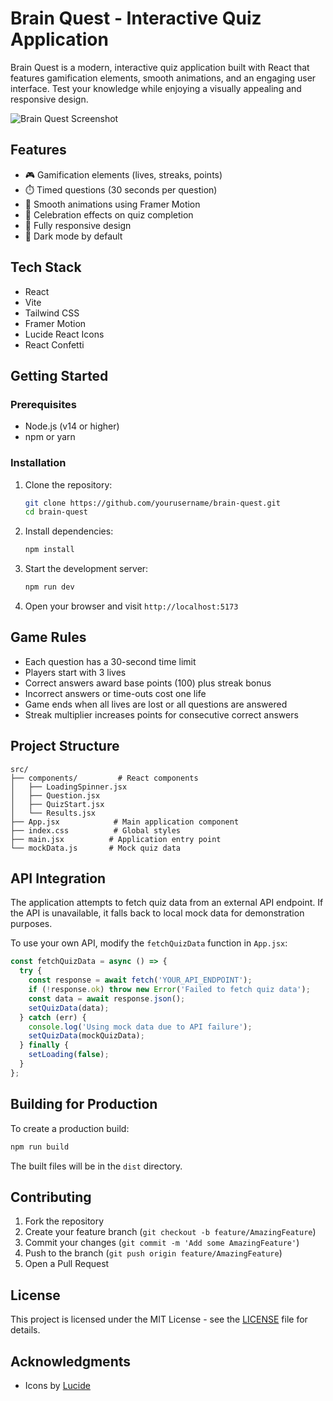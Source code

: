 
# Brain Quest - Interactive Quiz Application

Brain Quest is a modern, interactive quiz application built with React that features gamification elements, smooth animations, and an engaging user interface. Test your knowledge while enjoying a visually appealing and responsive design.

![Brain Quest Screenshot](https://images.unsplash.com/photo-1606326608606-aa0b62935f2b?ixlib=rb-4.0.3&ixid=MnwxMjA3fDB8MHxwaG90by1wYWdlfHx8fGVufDB8fHx8&auto=format&fit=crop&w=2070&q=80)

## Features

- 🎮 Gamification elements (lives, streaks, points)
- ⏱️ Timed questions (30 seconds per question)
- 💫 Smooth animations using Framer Motion
- 🎉 Celebration effects on quiz completion
- 📱 Fully responsive design
- 🌙 Dark mode by default

## Tech Stack

- React
- Vite
- Tailwind CSS
- Framer Motion
- Lucide React Icons
- React Confetti

## Getting Started

### Prerequisites

- Node.js (v14 or higher)
- npm or yarn

### Installation

1. Clone the repository:
   ```bash
   git clone https://github.com/yourusername/brain-quest.git
   cd brain-quest
   ```

2. Install dependencies:
   ```bash
   npm install
   ```

3. Start the development server:
   ```bash
   npm run dev
   ```

4. Open your browser and visit `http://localhost:5173`

## Game Rules

- Each question has a 30-second time limit
- Players start with 3 lives
- Correct answers award base points (100) plus streak bonus
- Incorrect answers or time-outs cost one life
- Game ends when all lives are lost or all questions are answered
- Streak multiplier increases points for consecutive correct answers

## Project Structure

```
src/
├── components/         # React components
│   ├── LoadingSpinner.jsx
│   ├── Question.jsx
│   ├── QuizStart.jsx
│   └── Results.jsx
├── App.jsx            # Main application component
├── index.css          # Global styles
├── main.jsx          # Application entry point
└── mockData.js       # Mock quiz data
```

## API Integration

The application attempts to fetch quiz data from an external API endpoint. If the API is unavailable, it falls back to local mock data for demonstration purposes.

To use your own API, modify the `fetchQuizData` function in `App.jsx`:

```javascript
const fetchQuizData = async () => {
  try {
    const response = await fetch('YOUR_API_ENDPOINT');
    if (!response.ok) throw new Error('Failed to fetch quiz data');
    const data = await response.json();
    setQuizData(data);
  } catch (err) {
    console.log('Using mock data due to API failure');
    setQuizData(mockQuizData);
  } finally {
    setLoading(false);
  }
};
```

## Building for Production

To create a production build:

```bash
npm run build
```

The built files will be in the `dist` directory.

## Contributing

1. Fork the repository
2. Create your feature branch (`git checkout -b feature/AmazingFeature`)
3. Commit your changes (`git commit -m 'Add some AmazingFeature'`)
4. Push to the branch (`git push origin feature/AmazingFeature`)
5. Open a Pull Request

## License

This project is licensed under the MIT License - see the [LICENSE](LICENSE) file for details.

## Acknowledgments

- Icons by [Lucide](https://lucide.dev/)
